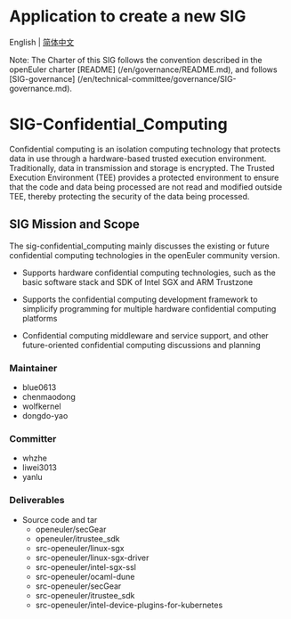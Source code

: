 # Application to create a new SIG
English | [简体中文](./sig-confidential-computing_cn.md)


Note: The Charter of this SIG follows the convention described in the openEuler charter [README] (/en/governance/README.md), and follows [SIG-governance] (/en/technical-committee/governance/SIG-governance.md).

# SIG-Confidential_Computing
Confidential computing is an isolation computing technology that protects data in use through a hardware-based trusted execution environment. Traditionally, data in transmission and storage is encrypted. The Trusted Execution Environment (TEE) provides a protected environment to ensure that the code and data being processed are not read and modified outside TEE, thereby protecting the security of the data being processed. 

## SIG Mission and Scope

The sig-confidential_computing mainly discusses the existing or future confidential computing technologies in the openEuler community version. 

- Supports hardware confidential computing technologies, such as the basic software stack and SDK of Intel SGX and ARM Trustzone 

- Supports the confidential computing development framework to simplicify programming for multiple hardware confidential computing platforms

- Confidential computing middleware and service support, and other future-oriented confidential computing discussions and planning 


### Maintainer

- blue0613
- chenmaodong
- wolfkernel
- dongdo-yao

### Committer

- whzhe
- liwei3013
- yanlu

### Deliverables

- Source code and tar
  - openeuler/secGear
  - openeuler/itrustee_sdk
  - src-openeuler/linux-sgx
  - src-openeuler/linux-sgx-driver
  - src-openeuler/intel-sgx-ssl
  - src-openeuler/ocaml-dune
  - src-openeuler/secGear
  - src-openeuler/itrustee_sdk
  - src-openeuler/intel-device-plugins-for-kubernetes
